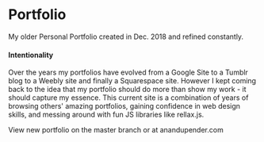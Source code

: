 # Portfolio
My older Personal Portfolio created in Dec. 2018 and refined constantly.

#### Intentionality
Over the years my portfolios have evolved from a Google Site to a Tumblr blog to a Weebly site and finally a Squarespace site. However I kept coming back to the idea that my portfolio should do more than show my work - it should capture my essence. This current site is a combination of years of browsing others' amazing portfolios, gaining confidence in web design skills, and messing around with fun JS libraries like rellax.js. 


View new portfolio on the master branch or at anandupender.com
